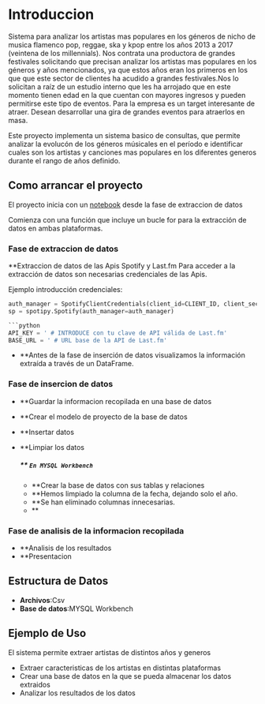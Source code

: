 # Introduccion

 Sistema para analizar los artistas mas populares en los géneros de nicho de musica flamenco pop, reggae, ska y kpop entre los años 2013 a 2017 (veintena de los millennials).
 Nos contrata una productora de grandes festivales solicitando que precisan analizar los artistas mas populares en los géneros y años mencionados, ya que estos años eran los primeros en los que 
 que este sector de clientes ha acudido a grandes festivales.Nos lo solicitan a raíz de un estudio interno que les ha arrojado que en este momento tienen edad en la que cuentan con mayores 
 ingresos y pueden permitirse este tipo de eventos. Para la empresa es un target interesante de atraer.
 Desean desarrollar una gira de grandes eventos para atraerlos en masa. 

 Este proyecto implementa un sistema basico de consultas, que permite analizar la evolucón de los géneros músicales en el período e identificar cuales son los artistas y canciones mas populares en 
 los diferentes generos durante el rango de años definido.

## Como arrancar el proyecto
El proyecto inicia con un [notebook](PROYECTO_MOD2_SPOTIFY.ipynb) desde la fase de extraccion de datos 

Comienza con una función que incluye un bucle for para la extracción de datos en ambas plataformas.



### Fase de extraccion de datos

**Extraccion de datos de las Apis Spotify y Last.fm
Para acceder a la extracción de datos son necesarias credenciales de las Apis.

Ejemplo introducción credenciales:

```python
auth_manager = SpotifyClientCredentials(client_id=CLIENT_ID, client_secret=CLIENT_SECRET)
sp = spotipy.Spotify(auth_manager=auth_manager)

```python
API_KEY = ' # INTRODUCE con tu clave de API válida de Last.fm'  
BASE_URL = ' # URL base de la API de Last.fm'  
```

- **Antes de la fase de inserción de datos visualizamos la información extraída a través de un DataFrame.
  
### Fase de insercion de datos

- **Guardar la informacion recopilada en una base de datos
- **Crear el modelo de proyecto de la base de datos
- **Insertar datos
- **Limpiar los datos

   ##### ** ```En MYSQL Workbench``` 
  
   - **Crear la base de datos con sus tablas y relaciones
   - **Hemos limpiado la columna de la fecha, dejando solo el año.
   - **Se han eliminado columnas innecesarias.
   - ** 


### Fase de analisis de la informacion recopilada
- **Analisis de los resultados
- **Presentacion
  

## Estructura de Datos
- **Archivos**:Csv
- **Base de datos**:MYSQL Workbench

## Ejemplo de Uso
El sistema permite extraer artistas de distintos años y generos
- Extraer caracteristicas de los artistas en distintas plataformas
- Crear una base de datos en la que se pueda almacenar los datos extraidos
- Analizar los resultados de los datos
